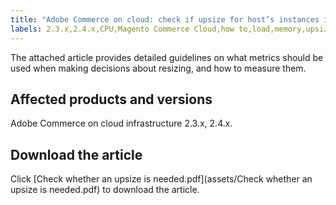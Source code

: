 ```yaml
---
title: "Adobe Commerce on cloud: check if upsize for host’s instances is needed"
labels: 2.3.x,2.4.x,CPU,Magento Commerce Cloud,how to,load,memory,upsize,Adobe Commerce,cloud infrastructure
---
```


The attached article provides detailed guidelines on what metrics should be used when making decisions about resizing, and how to measure them.

## Affected products and versions

Adobe Commerce on cloud infrastructure 2.3.x, 2.4.x.

## Download the article

Click [Check whether an upsize is needed.pdf](assets/Check whether an upsize is needed.pdf) to download the article.
